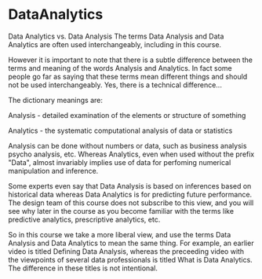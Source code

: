 # DataAnalytics
Data Analytics vs. Data Analysis
The terms Data Analysis and  Data Analytics are often used interchangeably, including in this course. 

However it is important to note that there is a subtle difference between the terms and meaning of the words Analysis and Analytics.  In fact some people go far as saying that these terms mean different things and should not be used interchangeably. Yes, there is a technical difference...

The dictionary meanings are:

Analysis - detailed examination of the elements or structure of something

Analytics - the systematic computational analysis of data or statistics

Analysis can be done without numbers or data, such as business analysis psycho analysis, etc. Whereas Analytics, even when used without the prefix "Data", almost invariably implies use of data for perfoming numerical manipulation and inference. 

Some experts even say that Data Analysis is based on inferences based on historical data whereas Data Analytics is for predicting future performance. The design team of this course does not subscribe to this view, and you will see why later in the course as you become familiar with the terms like predictive analytics, prescriptive analytics, etc. 

So in this course we take a more liberal view, and use the terms Data Analysis and Data Analytics to mean the same thing. For example, an earlier video is titled Defining Data Analysis, whereas the preceeding video with the viewpoints of several data professionals is titled What is Data Analytics. The difference in these titles is not intentional.
